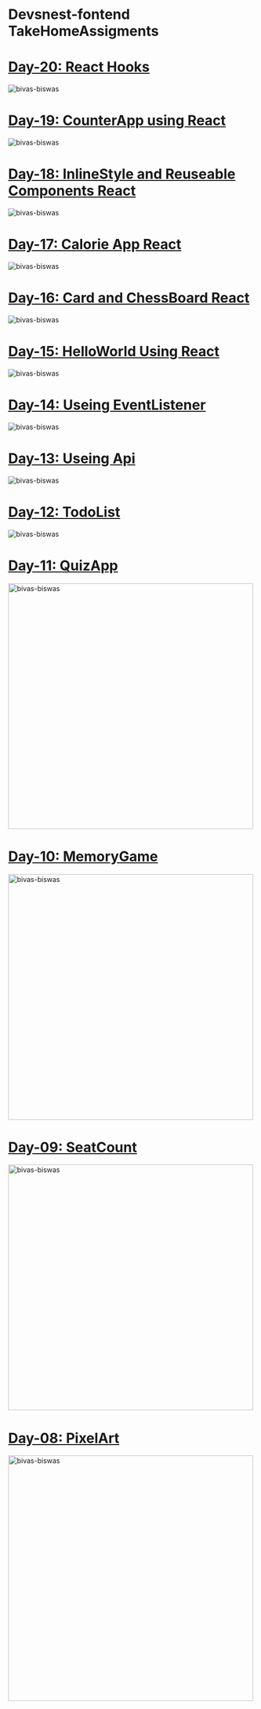 # Devsnest-fontend TakeHomeAssigments
<a href="https://bivas-biswas.github.io/Devsnest-fontend-Course/day-20/day20.html" target="_blank"><h1>Day-20: React Hooks</h1></a>
<img src="https://bivas-biswas.github.io/Devsnest-fontend-Course/screenshot/day20.jpg" alt="bivas-biswas"/>

<a href="https://bivas-biswas.github.io/Devsnest-fontend-Course/day-19/day19.html" target="_blank"><h1>Day-19: CounterApp using React</h1></a>
<img src="https://bivas-biswas.github.io/Devsnest-fontend-Course/screenshot/day19.jpg" alt="bivas-biswas"/>

<a href="https://bivas-biswas.github.io/Devsnest-fontend-Course/day-18/day18.html" target="_blank"><h1>Day-18: InlineStyle and Reuseable Components React</h1></a>
<img src="https://bivas-biswas.github.io/Devsnest-fontend-Course/screenshot/day18.jpg" alt="bivas-biswas"/>

<a href="https://bivas-biswas.github.io/Devsnest-fontend-Course/day-17/day17.html" target="_blank"><h1>Day-17: Calorie App React</h1></a>
<img src="https://bivas-biswas.github.io/Devsnest-fontend-Course/screenshot/day17.png" alt="bivas-biswas"/>

<a href="https://bivas-biswas.github.io/Devsnest-fontend-Course/day-16/day16.html" target="_blank"><h1>Day-16: Card and ChessBoard React</h1></a>
<img src="https://bivas-biswas.github.io/Devsnest-fontend-Course/screenshot/day16.png" alt="bivas-biswas"/>

<a href="https://bivas-biswas.github.io/Devsnest-fontend-Course/day-15/day15.html" target="_blank"><h1>Day-15: HelloWorld Using React</h1></a>
<img src="https://bivas-biswas.github.io/Devsnest-fontend-Course/screenshot/day15.png" alt="bivas-biswas"/>

<a href="https://bivas-biswas.github.io/Devsnest-fontend-Course/day-14/day14.html" target="_blank"><h1>Day-14: Useing EventListener</h1></a>
<img src="https://bivas-biswas.github.io/Devsnest-fontend-Course/screenshot/day14.png" alt="bivas-biswas"/>

<a href="https://bivas-biswas.github.io/Devsnest-fontend-Course/day-13/day13.html" target="_blank"><h1>Day-13: Useing Api</h1></a>
<img src="https://bivas-biswas.github.io/Devsnest-fontend-Course/screenshot/day13.png" alt="bivas-biswas"/>

<a href="https://bivas-biswas.github.io/Devsnest-fontend-Course/day-12/day12.html" target="_blank"><h1>Day-12: TodoList</h1></a>
<img src="https://bivas-biswas.github.io/Devsnest-fontend-Course/screenshot/day12.jpg" alt="bivas-biswas"/>

<a href="https://bivas-biswas.github.io/Devsnest-fontend-Course/day-11/day11.html" target="_blank"><h1>Day-11: QuizApp</h1></a>
<img src="https://bivas-biswas.github.io/Devsnest-fontend-Course/screenshot/day11.jpg" alt="bivas-biswas" width='500' height='500'/>

<a href="https://bivas-biswas.github.io/Devsnest-fontend-Course/day-10/day10.html" target="_blank"><h1>Day-10: MemoryGame</h1></a>
<img src="https://bivas-biswas.github.io/Devsnest-fontend-Course/screenshot/day10.jpg" alt="bivas-biswas" width='500' height='500'/>

<a href="https://bivas-biswas.github.io/Devsnest-fontend-Course/day-09/day9.html" target="_blank"><h1>Day-09: SeatCount</h1></a>
<img src="https://bivas-biswas.github.io/Devsnest-fontend-Course/screenshot/day09.jpg" alt="bivas-biswas" width='500' height='500'/>

<a href="https://bivas-biswas.github.io/Devsnest-fontend-Course/day-08/day8.html" target="_blank"><h1>Day-08: PixelArt</h1></a>
<img src="https://bivas-biswas.github.io/Devsnest-fontend-Course/screenshot/day08.jpg" alt="bivas-biswas" width='500' height='500'/>
